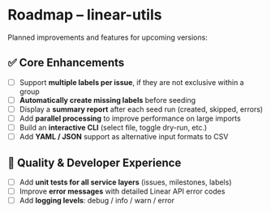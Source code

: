# Roadmap – linear-utils

Planned improvements and features for upcoming versions:

## ✅ Core Enhancements

- [ ] Support **multiple labels per issue**, if they are not exclusive within a group
- [ ] **Automatically create missing labels** before seeding
- [ ] Display a **summary report** after each seed run (created, skipped, errors)
- [ ] Add **parallel processing** to improve performance on large imports
- [ ] Build an **interactive CLI** (select file, toggle dry-run, etc.)
- [ ] Add **YAML / JSON** support as alternative input formats to CSV

## 🧪 Quality & Developer Experience

- [ ] Add **unit tests for all service layers** (issues, milestones, labels)
- [ ] Improve **error messages** with detailed Linear API error codes
- [ ] Add **logging levels**: debug / info / warn / error

